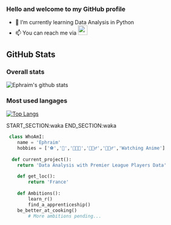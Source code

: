 ### Hello and welcome to my GitHub profile
 
- 🌱 I’m currently learning Data Analysis in Python
- 📫 You can reach me via <a href="https://www.linkedin.com/in/ephraïm-amezian-249bb61a4"><img src="https://img.shields.io/badge/linkedin-%230077B5.svg?&style=for-the-badge&logo=linkedin&logoColor=white" height=25></a>

## GitHub Stats

### Overall stats

![Ephraim's github stats](https://github-readme-stats.vercel.app/api?username=ephraim-amz&show_icons=true&layout=compact)

### Most used langages

[![Top Langs](https://github-readme-stats.vercel.app/api/top-langs/?username=ephraim-amz)](https://github.com/ephraim-amz/github-readme-stats)

START_SECTION:waka
END_SECTION:waka


``` python
 class WhoAmI:
 	name = 'Ephraim'
	hobbies = ['⚽','🏀','👨🏾‍🍳','🏃🏾‍♂️','🏋🏾‍♂️','Watching Anime']
  
  def current_project():
    return 'Data Analysis with Premier League Players Data'
    
	def get_loc():
		return 'France'
	
	def Ambitions():
		learn_r()
		find_a_apprenticeship()
    be_better_at_cooking()
		# More ambitions pending... 
	
```
